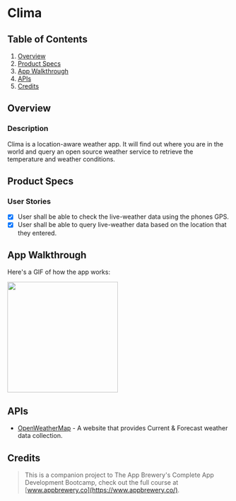 # Clima

## Table of Contents
1. [Overview](#Overview)
2. [Product Specs](#Product-Specs)
3. [App Walkthrough](#App-Walkthrough)
4. [APIs](#APIs)
5. [Credits](#Credits)

## Overview
### Description

Clima is a location-aware weather app. It will find out where you are in the world and query an open source weather service to retrieve the temperature and weather conditions.

## Product Specs
### User Stories

- [X] User shall be able to check the live-weather data using the phones GPS.
- [X] User shall be able to query live-weather data based on the location that they entered.

## App Walkthrough

Here's a GIF of how the app works:

<img src="https://github.com/py415/app-resources/blob/master/ios/ios-clima.gif" width=250>

## APIs

- [OpenWeatherMap](https://openweathermap.org/api) - A website that provides Current & Forecast weather data collection.

## Credits

>This is a companion project to The App Brewery's Complete App Development Bootcamp, check out the full course at [www.appbrewery.co](https://www.appbrewery.co/).
